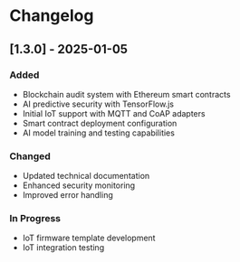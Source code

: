 # Changelog

## [1.3.0] - 2025-01-05

### Added
- Blockchain audit system with Ethereum smart contracts
- AI predictive security with TensorFlow.js
- Initial IoT support with MQTT and CoAP adapters
- Smart contract deployment configuration
- AI model training and testing capabilities

### Changed
- Updated technical documentation
- Enhanced security monitoring
- Improved error handling

### In Progress
- IoT firmware template development
- IoT integration testing
